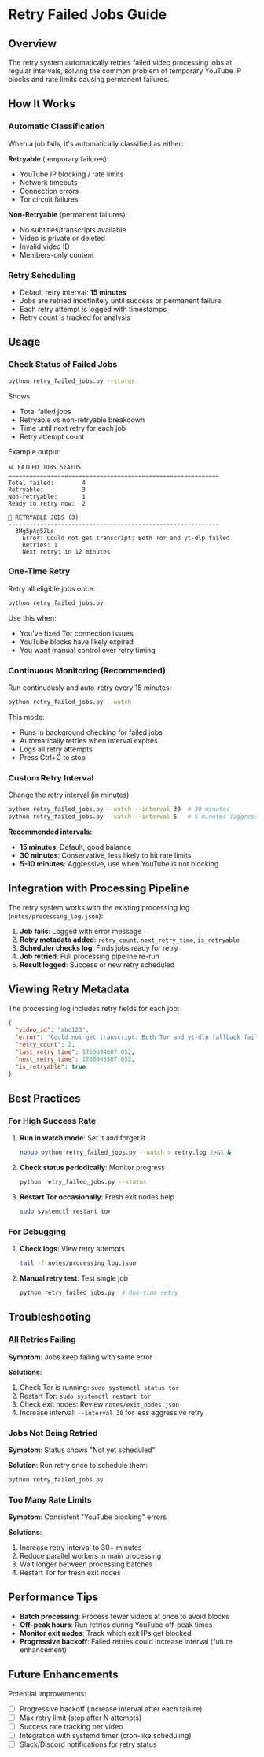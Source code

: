 # Retry Failed Jobs Guide

## Overview

The retry system automatically retries failed video processing jobs at regular intervals, solving the common problem of temporary YouTube IP blocks and rate limits causing permanent failures.

## How It Works

### Automatic Classification

When a job fails, it's automatically classified as either:

**Retryable** (temporary failures):
- YouTube IP blocking / rate limits
- Network timeouts
- Connection errors
- Tor circuit failures

**Non-Retryable** (permanent failures):
- No subtitles/transcripts available
- Video is private or deleted
- Invalid video ID
- Members-only content

### Retry Scheduling

- Default retry interval: **15 minutes**
- Jobs are retried indefinitely until success or permanent failure
- Each retry attempt is logged with timestamps
- Retry count is tracked for analysis

## Usage

### Check Status of Failed Jobs

```bash
python retry_failed_jobs.py --status
```

Shows:
- Total failed jobs
- Retryable vs non-retryable breakdown
- Time until next retry for each job
- Retry attempt count

Example output:
```
📊 FAILED JOBS STATUS
============================================================
Total failed:        4
Retryable:           3
Non-retryable:       1
Ready to retry now:  2

🔄 RETRYABLE JOBS (3)
------------------------------------------------------------
  3Mg5pAg5ZLs
    Error: Could not get transcript: Both Tor and yt-dlp failed
    Retries: 1
    Next retry: in 12 minutes
```

### One-Time Retry

Retry all eligible jobs once:

```bash
python retry_failed_jobs.py
```

Use this when:
- You've fixed Tor connection issues
- YouTube blocks have likely expired
- You want manual control over retry timing

### Continuous Monitoring (Recommended)

Run continuously and auto-retry every 15 minutes:

```bash
python retry_failed_jobs.py --watch
```

This mode:
- Runs in background checking for failed jobs
- Automatically retries when interval expires
- Logs all retry attempts
- Press Ctrl+C to stop

### Custom Retry Interval

Change the retry interval (in minutes):

```bash
python retry_failed_jobs.py --watch --interval 30  # 30 minutes
python retry_failed_jobs.py --watch --interval 5   # 5 minutes (aggressive)
```

**Recommended intervals:**
- **15 minutes**: Default, good balance
- **30 minutes**: Conservative, less likely to hit rate limits
- **5-10 minutes**: Aggressive, use when YouTube is not blocking

## Integration with Processing Pipeline

The retry system works with the existing processing log (`notes/processing_log.json`):

1. **Job fails**: Logged with error message
2. **Retry metadata added**: `retry_count`, `next_retry_time`, `is_retryable`
3. **Scheduler checks log**: Finds jobs ready for retry
4. **Job retried**: Full processing pipeline re-run
5. **Result logged**: Success or new retry scheduled

## Viewing Retry Metadata

The processing log includes retry fields for each job:

```json
{
  "video_id": "abc123",
  "error": "Could not get transcript: Both Tor and yt-dlp fallback failed",
  "retry_count": 2,
  "last_retry_time": 1760694607.052,
  "next_retry_time": 1760695507.052,
  "is_retryable": true
}
```

## Best Practices

### For High Success Rate

1. **Run in watch mode**: Set it and forget it
   ```bash
   nohup python retry_failed_jobs.py --watch > retry.log 2>&1 &
   ```

2. **Check status periodically**: Monitor progress
   ```bash
   python retry_failed_jobs.py --status
   ```

3. **Restart Tor occasionally**: Fresh exit nodes help
   ```bash
   sudo systemctl restart tor
   ```

### For Debugging

1. **Check logs**: View retry attempts
   ```bash
   tail -f notes/processing_log.json
   ```

2. **Manual retry test**: Test single job
   ```bash
   python retry_failed_jobs.py  # One-time retry
   ```

## Troubleshooting

### All Retries Failing

**Symptom**: Jobs keep failing with same error

**Solutions**:
1. Check Tor is running: `sudo systemctl status tor`
2. Restart Tor: `sudo systemctl restart tor`
3. Check exit nodes: Review `notes/exit_nodes.json`
4. Increase interval: `--interval 30` for less aggressive retry

### Jobs Not Being Retried

**Symptom**: Status shows "Not yet scheduled"

**Solution**: Run retry once to schedule them:
```bash
python retry_failed_jobs.py
```

### Too Many Rate Limits

**Symptom**: Consistent "YouTube blocking" errors

**Solutions**:
1. Increase retry interval to 30+ minutes
2. Reduce parallel workers in main processing
3. Wait longer between processing batches
4. Restart Tor for fresh exit nodes

## Performance Tips

- **Batch processing**: Process fewer videos at once to avoid blocks
- **Off-peak hours**: Run retries during YouTube off-peak times
- **Monitor exit nodes**: Track which exit IPs get blocked
- **Progressive backoff**: Failed retries could increase interval (future enhancement)

## Future Enhancements

Potential improvements:
- [ ] Progressive backoff (increase interval after each failure)
- [ ] Max retry limit (stop after N attempts)
- [ ] Success rate tracking per video
- [ ] Integration with systemd timer (cron-like scheduling)
- [ ] Slack/Discord notifications for retry status
